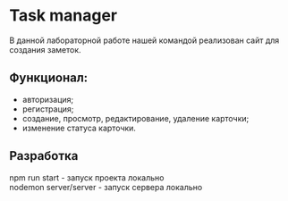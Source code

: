 # Task manager
В данной лабораторной работе нашей командой реализован сайт для создания заметок.

## Функционал:
- авторизация;   
- регистрация;   
- создание, просмотр, редактирование, удаление карточки;   
- изменение статуса карточки.  

## Разработка
npm run start - запуск проекта локально  
nodemon server/server - запуск сервера локально
